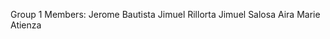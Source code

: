 Group 1
Members: Jerome Bautista
         Jimuel Rillorta
         Jimuel Salosa
         Aira Marie Atienza

